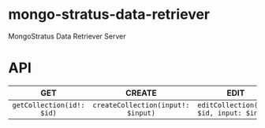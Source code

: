 # mongo-stratus-data-retriever
MongoStratus Data Retriever Server

# API

| GET | CREATE | EDIT | DELETE |
| :--: | :--: | :--: | :--: |
| `getCollection(id!: $id)` | `createCollection(input!: $input)` | `editCollection(id!: $id, input: $input)` | `deleteCollection(id!: $id)` |

